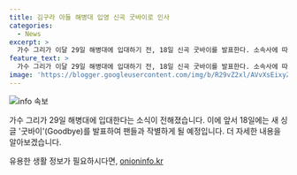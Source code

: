 ```yaml
---
title: 김구라 아들 해병대 입영 신곡 굿바이로 인사
categories:
  - News
excerpt: >
  가수 그리가 이달 29일 해병대에 입대하기 전, 18일 신곡 굿바이를 발표한다. 소속사에 따르면, 그리는 11일 인스타그램을 통해 신곡 발매 소식을 전했고, 이를 통해 팬들과 작별하는 모습을 보일 예정이다. 또한, 앞서 유튜브 채널을 통해 입대 소식을 밝힌 바 있다.
feature_text: >
  가수 그리가 이달 29일 해병대에 입대하기 전, 18일 신곡 굿바이를 발표한다. 소속사에 따르면, 그리는 11일 인스타그램을 통해 신곡 발매 소식을 전했고, 이를 통해 팬들과 작별하는 모습을 보일 예정이다. 또한, 앞서 유튜브 채널을 통해 입대 소식을 밝힌 바 있다.
image: 'https://blogger.googleusercontent.com/img/b/R29vZ2xl/AVvXsEixyZcFfHzMRdzZMjFBmAUKJYCLCGyLL1o632UiGVXcaFdKo_bkvkuCioo0uUKlGfBVcT3P84aROyZIXSBEx3Aw5nCQ3pTgDom1WDC4m8eifvWiAmWEEVb4x6G_l8C0QH225ldMjyaFvpxGEBGNO37VmDTDMHGhJPq73UglMfDca1-0aw/s1600/blogspot.png'
---
```


<p><img src="https://blogger.googleusercontent.com/img/b/R29vZ2xl/AVvXsEixyZcFfHzMRdzZMjFBmAUKJYCLCGyLL1o632UiGVXcaFdKo_bkvkuCioo0uUKlGfBVcT3P84aROyZIXSBEx3Aw5nCQ3pTgDom1WDC4m8eifvWiAmWEEVb4x6G_l8C0QH225ldMjyaFvpxGEBGNO37VmDTDMHGhJPq73UglMfDca1-0aw/s1600/blogspot.png" alt="info 속보" /></p>

<p>가수 그리가 29일 해병대에 입대한다는 소식이 전해졌습니다. 이에 앞서 18일에는 새 싱글 '굿바이'(Goodbye)를 발표하여 팬들과 작별하게 될 예정입니다. 더 자세한 내용을 알아보겠습니다.</p>
유용한 생활 정보가 필요하시다면, <a href="https://onioninfo.kr" rel="dofollow">onioninfo.kr</a>


